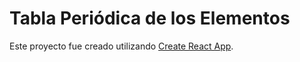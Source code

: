 # Tabla Periódica de los Elementos

Este proyecto fue creado utilizando [Create React App](https://github.com/facebook/create-react-app).
